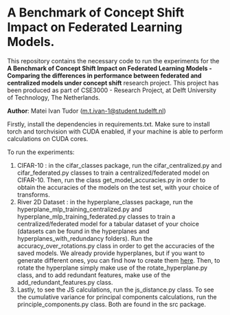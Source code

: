 # A Benchmark of Concept Shift Impact on Federated Learning Models.

This repository contains the necessary code to run the experiments for the **A Benchmark of Concept Shift Impact on Federated Learning Models - Comparing the differences in performance between federated and centralized models under concept shift** research project.
This project has been produced as part of CSE3000 - Research Project, at Delft University of Technology, The Netherlands.

**Author**: Matei Ivan Tudor (m.t.ivan-1@student.tudelft.nl)

Firstly, install the dependencies in requirements.txt. Make sure to install torch and torchvision with CUDA enabled, if your machine is able to perform calculations on CUDA cores.

To run the experiments:
1) CIFAR-10 : in the cifar_classes package, run the cifar_centralized.py and cifar_federated.py classes to train a centralized/federated model on CIFAR-10. Then, run the class get_model_accuracies.py in order to obtain the accuracies of the models on the test set, with your choice of transforms.
2) River 2D Dataset : in the hyperplane_classes package, run the hyperplane_mlp_training_centralized.py and hyperplane_mlp_training_federated.py classes to train a centralized/federated model for a tabular dataset of your choice (datasets can be found in the hyperplanes and hyperplanes_with_redundancy folders). Run the accuracy_over_rotations.py class in order to get the accuracies of the saved models. We already provide hyperplanes, but if you want to generate different ones, you can find how to create them [here](https://riverml.xyz/0.21.1/api/datasets/synth/Hyperplane/). Then, to rotate the hyperplane simply make use of the rotate_hyperplane.py class, and to add redundant features, make use of the add_redundant_features.py class. 
3) Lastly, to see the JS calculations, run the js_distance.py class. To see the cumulative variance for principal components calculations, run the principle_components.py class. Both are found in the src package. 

